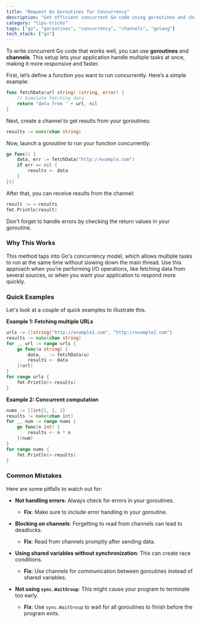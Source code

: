 ```yaml
---
title: "Request Go Goroutines for Concurrency"
description: "Get efficient concurrent Go code using goroutines and channels"
category: "tips-tricks"
tags: ["go", "goroutines", "concurrency", "channels", "golang"]
tech_stack: ["go"]
---
```


To write concurrent Go code that works well, you can use **goroutines** and **channels**. This setup lets your application handle multiple tasks at once, making it more responsive and faster.

First, let’s define a function you want to run concurrently. Here’s a simple example:

```go
func fetchData(url string) (string, error) {
    // Simulate fetching data
    return "data from " + url, nil
}
```

Next, create a channel to get results from your goroutines:

```go
results := make(chan string)
```

Now, launch a goroutine to run your function concurrently:

```go
go func() {
    data, err := fetchData("http://example.com")
    if err == nil {
        results <- data
    }
}()
```

After that, you can receive results from the channel:

```go
result := <-results
fmt.Println(result)
```

Don't forget to handle errors by checking the return values in your goroutine.

### Why This Works
This method taps into Go's concurrency model, which allows multiple tasks to run at the same time without slowing down the main thread. Use this approach when you’re performing I/O operations, like fetching data from several sources, or when you want your application to respond more quickly.

### Quick Examples
Let's look at a couple of quick examples to illustrate this.

**Example 1: Fetching multiple URLs**
```go
urls := []string{"http://example1.com", "http://example2.com"}
results := make(chan string)
for _, url := range urls {
    go func(u string) {
        data, _ := fetchData(u)
        results <- data
    }(url)
}
for range urls {
    fmt.Println(<-results)
}
```

**Example 2: Concurrent computation**
```go
nums := []int{1, 2, 3}
results := make(chan int)
for _, num := range nums {
    go func(n int) {
        results <- n * n
    }(num)
}
for range nums {
    fmt.Println(<-results)
}
```

### Common Mistakes
Here are some pitfalls to watch out for:

- **Not handling errors**: Always check for errors in your goroutines.
  - **Fix**: Make sure to include error handling in your goroutine.

- **Blocking on channels**: Forgetting to read from channels can lead to deadlocks.
  - **Fix**: Read from channels promptly after sending data.

- **Using shared variables without synchronization**: This can create race conditions.
  - **Fix**: Use channels for communication between goroutines instead of shared variables.

- **Not using `sync.WaitGroup`**: This might cause your program to terminate too early.
  - **Fix**: Use `sync.WaitGroup` to wait for all goroutines to finish before the program exits.